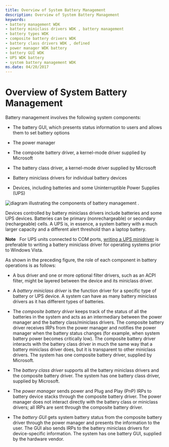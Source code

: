 ```yaml
---
title: Overview of System Battery Management
description: Overview of System Battery Management
keywords:
- battery management WDK
- battery miniclass drivers WDK , battery management
- battery types WDK
- composite battery drivers WDK
- battery class drivers WDK , defined
- power manager WDK battery
- battery GUI WDK
- UPS WDK battery
- system battery management WDK
ms.date: 04/20/2017
---
```


# Overview of System Battery Management

Battery management involves the following system components:

- The battery GUI, which presents status information to users and allows them to set battery options

- The power manager

- The composite battery driver, a kernel-mode driver supplied by Microsoft

- The battery class driver, a kernel-mode driver supplied by Microsoft

- Battery miniclass drivers for individual battery devices

- Devices, including batteries and some Uninterruptible Power Supplies (UPS)

![diagram illustrating the components of battery management .](images/compbatt.png)

Devices controlled by battery miniclass drivers include batteries and some UPS devices. Batteries can be primary (nonrechargeable) or secondary (rechargeable) cells. A UPS is, in essence, a system battery with a much larger capacity and a different alert threshold than a laptop battery.

**Note**   For UPS units connected to COM ports, [writing a UPS minidriver](writing-ups-minidrivers.md) is preferable to writing a battery miniclass driver for operating systems prior to Windows Vista.

As shown in the preceding figure, the role of each component in battery operations is as follows:

- A bus driver and one or more optional filter drivers, such as an ACPI filter, might be layered between the device and its miniclass driver.

- A *battery miniclass driver* is the function driver for a specific type of battery or UPS device. A system can have as many battery miniclass drivers as it has different types of batteries.

- The *composite battery driver* keeps track of the status of all the batteries in the system and acts as an intermediary between the power manager and the battery class/miniclass drivers. The composite battery driver receives IRPs from the power manager and notifies the power manager when the battery status changes (for example, when system battery power becomes critically low). The composite battery driver interacts with the battery class driver in much the same way that a battery miniclass driver does, but it is transparent to other miniclass drivers. The system has one composite battery driver, supplied by Microsoft.

- The *battery class driver* supports all the battery miniclass drivers and the composite battery driver. The system has one battery class driver, supplied by Microsoft.

- The *power manager* sends power and Plug and Play (PnP) IRPs to battery device stacks through the composite battery driver. The power manager does not interact directly with the battery class or miniclass drivers; all IRPs are sent through the composite battery driver.

- The *battery GUI* gets system battery status from the composite battery driver through the power manager and presents the information to the user. The GUI also sends IRPs to the battery miniclass drivers for device-specific information. The system has one battery GUI, supplied by the hardware vendor.

